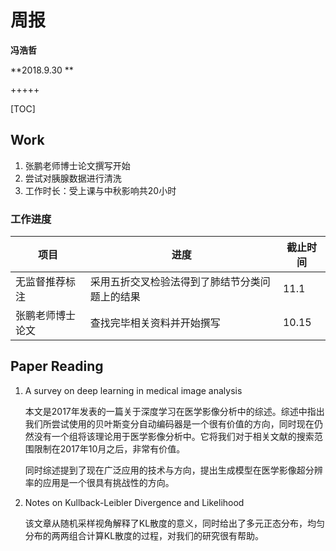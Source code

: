 # 周报

**冯浩哲**

**2018.9.30 **

+++++

[TOC]

## Work

1. 张鹏老师博士论文撰写开始
2. 尝试对胰腺数据进行清洗
3. 工作时长：受上课与中秋影响共20小时

### 工作进度

| 项目             | 进度                                           | 截止时间 |
| ---------------- | ---------------------------------------------- | -------- |
| 无监督推荐标注   | 采用五折交叉检验法得到了肺结节分类问题上的结果 | 11.1     |
| 张鹏老师博士论文 | 查找完毕相关资料并开始撰写                     | 10.15    |

## Paper Reading

1. A survey on deep learning in medical image analysis 

   本文是2017年发表的一篇关于深度学习在医学影像分析中的综述。综述中指出 我们所尝试使用的贝叶斯变分自动编码器是一个很有价值的方向，同时现在仍然没有一个组将该理论用于医学影像分析中。它将我们对于相关文献的搜索范围限制在2017年10月之后，非常有价值。

   同时综述提到了现在广泛应用的技术与方向，提出生成模型在医学影像超分辨率的应用是一个很具有挑战性的方向。

2. Notes on Kullback-Leibler Divergence and Likelihood

   该文章从随机采样视角解释了KL散度的意义，同时给出了多元正态分布，均匀分布的两两组合计算KL散度的过程，对我们的研究很有帮助。



